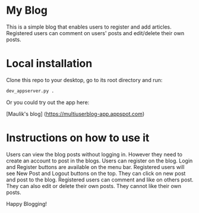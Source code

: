 # My Blog

This is a simple blog that enables users to register and add articles. Registered users can comment on users' posts and edit/delete their own posts.

# Local installation

Clone this repo to your desktop, go to its root directory and run:
```bash
dev_appserver.py .
```

Or you could try out the app here:

[Maulik's blog] (https://multiuserblog-app.appspot.com)

# Instructions on how to use it

Users can view the blog posts without logging in. However they need to create an account to post in the blogs. Users can register on the blog. Login and Register buttons are available on the menu bar. Registered users will see New Post and Logout buttons on the top. They can click on new post and post to the blog. Registered users can comment and like on others post. They can also edit or delete their own posts. They cannot like their own posts.

Happy Blogging!
